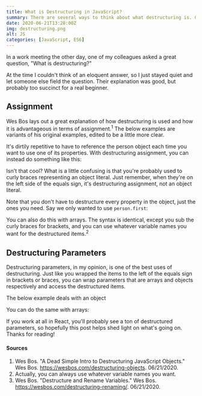 ```yaml
---
title: What is Destructuring in JavaScript?
summary: There are several ways to think about what destructuring is. One is in terms of assignment, the other in terms of parameters. Both perform the basic function of getting rid of repetitive code. First we'll talk about assignment, then parameters.
date: 2020-06-21T13:28:00Z
img: destructuring.png
alt: JS
categories: [JavaScript, ES6]
---
```



<p class="drop-cap">In a work meeting the other day, one of my colleagues asked a great question, "What is destructuring?"</p>

At the time I couldn't think of an eloquent answer, so I just stayed quiet and let someone else field the question. Their explanation was good, but probably too succinct for a real beginner.

## Assignment

Wes Bos lays out a great explanation of how destructuring is used and how it is advantageous in terms of assignment.<sup>1</sup> The below examples are variants of his original examples, edited to be a little more clear.

<snippet lang="js">
<template #code>
const person = {
  first: 'Wes',
  last: 'Bos'
};
<br/>
const first = person.first;
const last = person.last;
</template>
</snippet>

It's dirtily repetitive to have to reference the person object each time you want to use one of its properties. With destructuring assignment, you can instead do something like this:

<snippet lang="js">
<template #code>
const person = {
  first: 'Wes',
  last: 'Bos'
};
<br />
const { first, last } = person;
<br />
console.log(first); // Wes
console.log(last); // Bos
</template>
</snippet>

Isn't that cool? What is a little confusing is that you're probably used to curly braces representing an object literal. Just remember, when they're on the left side of the equals sign, it's destructuring assignment, not an object literal.

Note that you don't have to destructure every property in the object, just the ones you need. Say we only wanted to use <code>person.first</code>:

<snippet lang="js">
<template #code>
const person = {
  first: 'Wes',
  last: 'Bos'
}
const { first } = person;
<br />
console.log(first) // Wes
</template>
</snippet>

You can also do this with arrays. The syntax is identical, except you sub the curly braces for brackets, and you can use whatever variable names you want for the destructured items.<sup>2</sup>

<snippet lang="js">
<template #code>
[a, b] = [10, 20];
<br />
console.log(a); // 10
console.log(b); // 20
</template>
</snippet>

## Destructuring Parameters

Destructuring parameters, in my opinion, is one of the best uses of destructuring. Just like you wrapped the items to the left of the equals sign in brackets or braces, you can wrap parameters that are arrays and objects respectively and access the destructured items.

The below example deals with an object

<snippet lang="js">
<template #code>
const people = {
  sister: {
    name: "Cristin O'Connor",
    age: 32
  },
  brother: {
    name: "James O'Connor",
    age: 29
  }
};
<br />
// Destructure the sister object
const printName = ({ name }) => {
  console.log(name);
}
<br />
// Destructure the age object
const printAge = ({ age }) => {
  console.log(age);
}
<br />
printName(people.sister); // "Cristin O'Connor
printAge(people.brother); // 29
</template>
</snippet>

You can do the same with arrays:

<snippet lang="js">
<template #code>
const cities = ["Portland", "Los Angeles", "Detroit"];
<br />
const printFirstCity = ([first]) => {
  document.querySelector('h1').innerHTML = first;
}
<br />
printFirstCity(cities); // Portland
</template>
</snippet>

If you work at all in React, you'll probably see a ton of destructured parameters, so hopefully this post helps shed light on what's going on. Thanks for reading!

#### Sources

1. Wes Bos. "A Dead Simple Intro to Destructuring JavaScript Objects." Wes Bos.  https://wesbos.com/destructuring-objects. 06/21/2020.
2. Actually, you can always use whatever variable names you want.
3. Wes Bos. "Destructure and Rename Variables." Wes Bos. https://wesbos.com/destructuring-renaming/. 06/21/2020.

